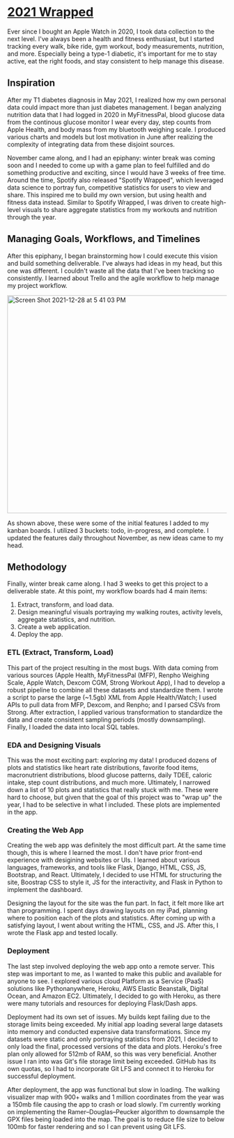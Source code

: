 # [2021 Wrapped](https://fitness-wrapped.herokuapp.com/)

Ever since I bought an Apple Watch in 2020, I took data collection to the next level. I've always been a health and fitness enthusiast, but I started tracking every walk, bike ride, gym workout, body measurements, nutrition, and more. Especially being a type-1 diabetic, it's important for me to stay active, eat the right foods, and stay consistent to help manage this disease. 

## Inspiration

After my T1 diabetes diagnosis in May 2021, I realized how my own personal data could impact more than just diabetes management. I began analyzing nutrition data that I had logged in 2020 in MyFitnessPal, blood glucose data from the continous glucose monitor I wear every day, step counts from Apple Health, and body mass from my bluetooth weighing scale. I produced various charts and models but lost motivation in June after realizing the complexity of integrating data from these disjoint sources.

November came along, and I had an epiphany: winter break was coming soon and I needed to come up with a game plan to feel fulfilled and do something productive and exciting, since I would have 3 weeks of free time. Around the time, Spotify also released "Spotify Wrapped", which leveraged data science to portray fun, competitive statistics for users to view and share. This inspired me to build my own version, but using health and fitness data instead. Similar to Spotify Wrapped, I was driven to create high-level visuals to share aggregate statistics from my workouts and nutrition through the year.

## Managing Goals, Workflows, and Timelines

After this epiphany, I began brainstorming how I could execute this vision and build something deliverable. I've always had ideas in my head, but this one was different. I couldn't waste all the data that I've been tracking so consistently. I learned about Trello and the agile workflow to help manage my project workflow. 

<img width="568" height=500 alt="Screen Shot 2021-12-28 at 5 41 03 PM" src="https://user-images.githubusercontent.com/42814002/147619493-a8ad10ff-0ff3-415c-8438-578d1bf06714.png">

As shown above, these were some of the initial features I added to my kanban boards. I utilized 3 buckets: todo, in-progress, and complete. I updated the features daily throughout November, as new ideas came to my head.

## Methodology

Finally, winter break came along. I had 3 weeks to get this project to a deliverable state. At this point, my workflow boards had 4 main items:
1. Extract, transform, and load data.
2. Design meaningful visuals portraying my walking routes, activity levels, aggregate statistics, and nutrition.
3. Create a web application.
4. Deploy the app.

### ETL (Extract, Transform, Load)

This part of the project resulting in the most bugs. With data coming from various sources (Apple Health, MyFitnessPal (MFP), Renpho Weighing Scale, Apple Watch, Dexcom CGM, Strong Workout App), I had to develop a robust pipeline to combine all these datasets and standardize them. I wrote a script to parse the large (~1.5gb) XML from Apple Health/Watch; I used APIs to pull data from MFP, Dexcom, and Renpho; and I parsed CSVs from Strong. After extraction, I applied various transformation to standardize the data and create consistent sampling periods (mostly downsampling). Finally, I loaded the data into local SQL tables.

### EDA and Designing Visuals

This was the most exciting part: exploring my data! I produced dozens of plots and statistics like heart rate distributions, favorite food items, macronutrient distributions, blood glucose patterns, daily TDEE, caloric intake, step count distributions, and much more. Ultimately, I narrowed down a list of 10 plots and statistics that really stuck with me. These were hard to choose, but given that the goal of this project was to "wrap up" the year, I had to be selective in what I included. These plots are implemented in the app.

### Creating the Web App

Creating the web app was definitely the most difficult part. At the same time though, this is where I learned the most. I don't have prior front-end experience with desigining websites or UIs. I learned about various languages, frameworks, and tools like Flask, Django, HTML, CSS, JS, Bootstrap, and React. Ultimately, I decided to use HTML for structuring the site, Boostrap CSS to style it, JS for the interactivity, and Flask in Python to implement the dashboard. 

Designing the layout for the site was the fun part. In fact, it felt more like art than programming. I spent days drawing layouts on my iPad, planning where to position each of the plots and statistics. After coming up with a satisfying layout, I went about writing the HTML, CSS, and JS. After this, I wrote the Flask app and tested locally.

### Deployment

The last step involved deploying the web app onto a remote server. This step was important to me, as I wanted to make this public and available for anyone to see. I explored various cloud Platform as a Service (PaaS) solutions like Pythonanywhere, Heroku, AWS Elastic Beanstalk, Digital Ocean, and Amazon EC2. Ultimately, I decided to go with Heroku, as there were many tutorials and resources for deploying Flask/Dash apps.

Deployment had its own set of issues. My builds kept failing due to the storage limits being exceeded. My initial app loading several large datasets into memory and conducted expensive data transformations. Since my datasets were static and only portraying statistics from 2021, I decided to only load the final, processed versions of the data and plots. Heroku's free plan only allowed for 512mb of RAM, so this was very beneficial. Another issue I ran into was Git's file storage limit being exceeded. GitHub has its own quotas, so I had to incorporate Git LFS and connect it to Heroku for successful deployment.

After deployment, the app was functional but slow in loading. The walking visualizer map with 900+ walks and 1 million coordinates from the year was a 150mb file causing the app to crash or load slowly. I'm currently working on implementing the Ramer–Douglas–Peucker algorithm to downsample the GPX files being loaded into the map. The goal is to reduce file size to below 100mb for faster rendering and so I can prevent using Git LFS.





